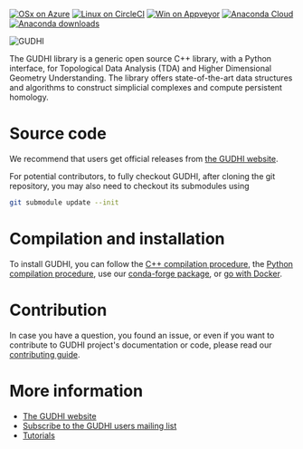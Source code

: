 
[![OSx on Azure](https://dev.azure.com/GUDHI/gudhi-devel/_apis/build/status/GUDHI.gudhi-devel?branchName=master)](https://dev.azure.com/GUDHI/gudhi-devel/_build/latest?definitionId=1&branchName=master)
[![Linux on CircleCI](https://circleci.com/gh/GUDHI/gudhi-devel/tree/master.svg?style=svg)](https://circleci.com/gh/GUDHI/gudhi-devel/tree/master)
[![Win on Appveyor](https://ci.appveyor.com/api/projects/status/976j2uut8xgalvx2/branch/master?svg=true)](https://ci.appveyor.com/project/GUDHI/gudhi-devel/branch/master)
[![Anaconda Cloud](https://anaconda.org/conda-forge/gudhi/badges/version.svg)](https://anaconda.org/conda-forge/gudhi)
[![Anaconda downloads](https://anaconda.org/conda-forge/gudhi/badges/downloads.svg)](https://anaconda.org/conda-forge/gudhi)


![GUDHI](src/common/doc/Gudhi_banner.png "Topological Data Analysis (TDA) and Higher Dimensional Geometry Understanding")

The GUDHI library is a generic open source C++ library, with a Python interface, for Topological Data Analysis (TDA) and Higher Dimensional Geometry Understanding. The library offers state-of-the-art data structures and algorithms to construct simplicial complexes and compute persistent homology.

# Source code

We recommend that users get official releases from [the GUDHI website](https://gudhi.inria.fr/).

For potential contributors, to fully checkout GUDHI, after cloning the git repository, you may also need to checkout its submodules using
```sh
git submodule update --init
```

# Compilation and installation

To install GUDHI, you can follow the [C++ compilation procedure](https://gudhi.inria.fr/doc/latest/installation.html), the [Python compilation procedure](https://gudhi.inria.fr/python/latest/installation.html), use our [conda-forge package](https://gudhi.inria.fr/conda/), or [go with Docker](https://gudhi.inria.fr/dockerfile/).

# Contribution

In case you have a question, you found an issue, or even if you want to contribute to GUDHI project's documentation or code,
please read our [contributing guide](.github/CONTRIBUTING.md).

# More information

* [The GUDHI website](https://gudhi.inria.fr/)
* [Subscribe to the GUDHI users mailing list](https://gudhi.inria.fr/keepintouch/)
* [Tutorials](https://gudhi.inria.fr/tutorials/)
